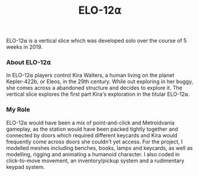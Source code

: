 ﻿---
layout: project
title: ELO-12⍺
year: 2019
genre: Point-and-click
roles: Design, Art, Programming
featureimage: /assets/images/projects/elo12a/elo12a.jpg
animatedimage: /assets/images/projects/elo12a/elo12a.gif
bannerimage: /assets/images/projects/elo12a/elo12a.jpg
mainvideo:
downloadlinks:
galleryimages:
  - /assets/images/projects/elo12a/elo12a.jpg
  - /assets/images/projects/elo12a/elo12a1.jpg
---

ELO-12⍺ is a vertical slice which was developed solo over the course of 5 weeks in 2019.

### About ELO-12⍺
In ELO-12⍺ players control Kira Walters, a human living on the planet Kepler-422b, or Eleos, in the 29th century. While out exploring in her buggy, she comes across a abandoned structure and decides to explore it. The vertical slice explores the first part Kira's exploration in the titular ELO-12⍺.

### My Role
ELO-12⍺ would have been a mix of point-and-click and Metroidvania gameplay, as the station would have been packed tightly together and connected by doors which required different keycards and Kira would frequently come across doors she couldn't yet access. For the project, I modelled meshes including benches, books, lamps and keycards, as well as modelling, rigging and animating a humanoid character. I also coded in click-to-move movement, an inventory/pickup system and a rudimentary keypad system.